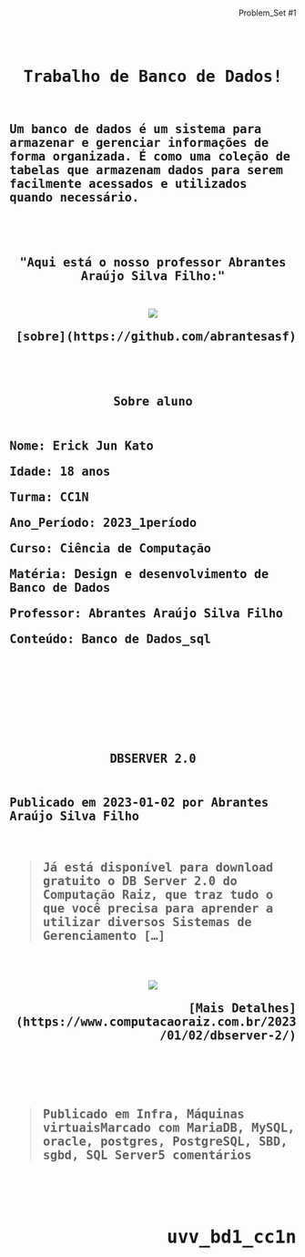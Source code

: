 <br>
 <div align="end"><p strong>Problem_Set #1<br></p></div>
<br><br><samp>
 <div strong align="center"><h1>Trabalho de Banco de Dados!</h1></div>
<br>
<h2>Um banco de dados é um sistema para armazenar e gerenciar informações de forma organizada. É como uma coleção de tabelas que armazenam dados para serem facilmente acessados e utilizados quando necessário.

<br><br>

 <div align="center">"Aqui está o nosso professor Abrantes Araújo Silva Filho:"</div>
<br>
	
<p align="center">
<img src="https://github.com/nomenome-cmd/uvv_bd1_cc1n/assets/116921226/ebad47f6-8785-471f-b19f-f08f203ad544"></p>

<div strong align="end">[sobre](https://github.com/abrantesasf)</div>
	
<br><br>

<div strong align="center">Sobre aluno</div>
<h2 strong><p align="start"><br>
 Nome: Erick Jun Kato</p>
 Idade: 18 anos</p>
 Turma: CC1N</p>
 Ano_Período: 2023_1período</p>
 Curso: Ciência de Computação</p>
 Matéria: Design e desenvolvimento de Banco de Dados</p>
 Professor: Abrantes Araújo Silva Filho</p>
 Conteúdo: Banco de Dados_sql</p>

<br><br><br><br><br><br>

<div strong align="center">DBSERVER 2.0</div></h2>
<h2 strong><p align="left"><br>
 Publicado em 2023-01-02 por Abrantes Araújo Silva Filho</p><br>
	
>Já está disponível para download gratuito o DB Server 2.0 do Computação Raiz, que traz tudo o que você precisa para aprender a utilizar diversos Sistemas de Gerenciamento […]

<br>
<p align="center">
<img src="https://www.computacaoraiz.com.br/wp-content/uploads/2023/01/dbserver2_print1-1536x864.png"></p>

 <div align="right">
 [Mais Detalhes](https://www.computacaoraiz.com.br/2023/01/02/dbserver-2/)
 </div>

<br><br><br>
	
>Publicado em Infra, Máquinas virtuaisMarcado com MariaDB, MySQL, oracle, postgres, PostgreSQL, SBD, sgbd, SQL Server5 comentários
	
<br><br>
	

</samp>
</div>


<div align="end"><h2><strong>uvv_bd1_cc1n</strong></h2></div>
<br><br>
<br><br><br>

